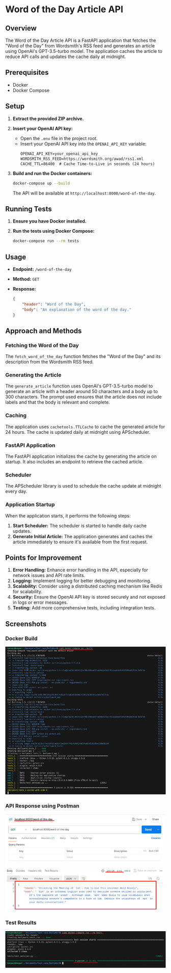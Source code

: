 # Word of the Day Article API

## Overview

The Word of the Day Article API is a FastAPI application that fetches the "Word of the Day" from Wordsmith's RSS feed and generates an article using OpenAI's GPT-3.5-turbo model. The application caches the article to reduce API calls and updates the cache daily at midnight.

## Prerequisites

- Docker
- Docker Compose

## Setup

1. **Extract the provided ZIP archive.**

2. **Insert your OpenAI API key:**
   
   - Open the `.env` file in the project root.
   - Insert your OpenAI API key into the `OPENAI_API_KEY` variable:
     ```env
     OPENAI_API_KEY=your_openai_api_key
     WORDSMITH_RSS_FEED=https://wordsmith.org/awad/rss1.xml
     CACHE_TTL=86400  # Cache Time-to-Live in seconds (24 hours)
     ```

3. **Build and run the Docker containers:**

    ```sh
    docker-compose up --build
    ```

    The API will be available at `http://localhost:8000/word-of-the-day`.

## Running Tests

1. **Ensure you have Docker installed.**

2. **Run the tests using Docker Compose:**

    ```sh
    docker-compose run --rm tests
    ```

## Usage

- **Endpoint:** `/word-of-the-day`
- **Method:** `GET`
- **Response:**

    ```json
    {
        "header": "Word of the Day",
        "body": "An explanation of the word of the day."
    }
    ```

## Approach and Methods

### Fetching the Word of the Day

The `fetch_word_of_the_day` function fetches the "Word of the Day" and its description from the Wordsmith RSS feed.

### Generating the Article

The `generate_article` function uses OpenAI's GPT-3.5-turbo model to generate an article with a header around 50 characters and a body up to 300 characters. The prompt used ensures that the article does not include labels and that the body is relevant and complete.

### Caching

The application uses `cachetools.TTLCache` to cache the generated article for 24 hours. The cache is updated daily at midnight using APScheduler.

### FastAPI Application

The FastAPI application initializes the cache by generating the article on startup. It also includes an endpoint to retrieve the cached article.

### Scheduler

The APScheduler library is used to schedule the cache update at midnight every day.

### Application Startup

When the application starts, it performs the following steps:

1. **Start Scheduler:** The scheduler is started to handle daily cache updates.
2. **Generate Initial Article:** The application generates and caches the article immediately to ensure it's available from the first request.


## Points for Improvement

1. **Error Handling:** Enhance error handling in the API, especially for network issues and API rate limits.
2. **Logging:** Implement logging for better debugging and monitoring.
3. **Scalability:** Consider using a distributed caching mechanism like Redis for scalability.
4. **Security:** Ensure the OpenAI API key is stored securely and not exposed in logs or error messages.
5. **Testing:** Add more comprehensive tests, including integration tests.

## Screenshots

### Docker Build

![Docker Build](./screenshots/docker.png)

### API Response using Postman

![API Response](./screenshots/postman.png)

### Test Results

![Test Results](./screenshots/test.png)

